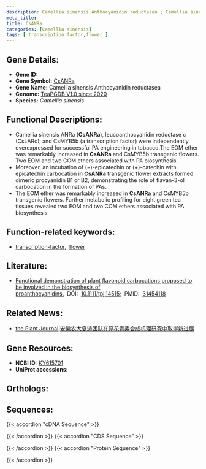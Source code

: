 ```yaml
---
description: Camellia sinensis Anthocyanidin reductasea ; Camellia sinensis
meta_title:
title: CsANRa
categories: [Camellia sinensis]
tags: [ transcription factor,flower ]
---
```


## Gene Details:
- **Gene ID:**	[]()
- **Gene Symbol:** <u> CsANRa </u>
- **Gene Name:** Camellia sinensis Anthocyanidin reductasea
- **Genome:** [TeaPGDB V1.0 since 2020]()
- **Species:** *Camellia sinensis*

## Functional Descriptions:
   - Camellia sinensis ANRa (**CsANRa**), leucoanthocyanidin reductase c (CsLARc), and CsMYB5b (a transcription factor) were independently overexpressed for successful PA engineering in tobacco.The EOM ether was remarkably increased in **CsANRa** and CsMYB5b transgenic flowers. Two EOM and two COM ethers associated with PA biosynthesis.
   - Moreover, an incubation of (−)-epicatechin or (+)-catechin with epicatechin carbocation in **CsANRa** transgenic flower extracts formed dimeric procyanidin B1 or B2, demonstrating the role of flavan-3-ol carbocation in the formation of PAs.
   - The EOM ether was remarkably increased in **CsANRa** and CsMYB5b transgenic flowers. Further metabolic profiling for eight green tea tissues revealed two EOM and two COM ethers associated with PA biosynthesis.

## Function-related keywords:
   - [transcription-factor](/tags/transcription-factor/),&nbsp;&nbsp;[flower](/tags/flower/)

## Literature:
   - [Functional demonstration of plant flavonoid carbocations proposed to be involved in the biosynthesis of proanthocyanidins.]( https://onlinelibrary.wiley.com/doi/full/10.1111/tpj.14515)&nbsp;&nbsp;DOI:&nbsp;&nbsp;[10.1111/tpj.14515](https://onlinelibrary.wiley.com/doi/full/10.1111/tpj.14515);&nbsp;&nbsp;PMID:&nbsp;&nbsp;[31454118](https://pubmed.ncbi.nlm.nih.gov/31454118/)

## Related News:
   - [the Plant Journal|安徽农大夏涛团队在原花青素合成机理研究中取得新进展](https://mp.weixin.qq.com/s?__biz=Mzg3MDEwNDEyMg==&mid=2247485633&idx=3&sn=492a0fa3c59ede672b0e2d4ee3ab0653&chksm=ce93a594f9e42c82fdd3391b63e6a0ccf81ca0788155ed60716203a2d409c39867d04c2fdb7e&scene=27#wechat_redirect)

## Gene Resources:
- **NCBI ID:**  [KY615701](https://www.ncbi.nlm.nih.gov/gene/?term=KY615701)
- **UniProt accessions:** [](https://www.uniprot.org/uniprotkb//entry)

## Orthologs:

## Sequences:
{{< accordion "cDNA Sequence" >}}

{{< /accordion >}}
{{< accordion "CDS Sequence" >}}

{{< /accordion >}}
{{< accordion "Protein Sequence" >}}

{{< /accordion >}}
